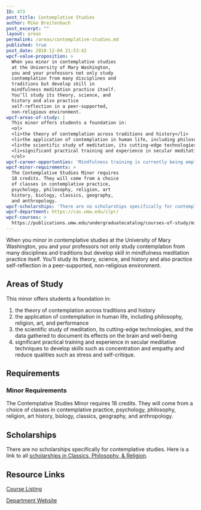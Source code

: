 ```yaml
---
ID: 473
post_title: Contemplative Studies
author: Mike Breitenbach
post_excerpt: ""
layout: areas
permalink: /areas/contemplative-studies.md
published: true
post_date: 2018-12-04 21:53:42
wpcf-value-proposition: >
  When you minor in contemplative studies
  at the University of Mary Washington,
  you and your professors not only study
  contemplation from many disciplines and
  traditions but develop skill in
  mindfulness meditation practice itself.
  You’ll study its theory, science, and
  history and also practice
  self-reflection in a peer-supported,
  non-religious environment.
wpcf-areas-of-study: |
  This minor offers students a foundation in:
  <ol>
  <li>the theory of contemplation across traditions and history</li>
  <li>the application of contemplation in human life, including philosophy, religion, art, and performance</li>
  <li>the scientific study of meditation, its cutting-edge technologies, and the data gathered to document its effects on the brain and well-being</li>
  <li>significant practical training and experience in secular meditative techniques to develop skills such as concentration and empathy and reduce qualities such as stress and self-critique.</li>
  </ol>
wpcf-career-opportunties: 'Mindfulness training is currently being employed to enhance wellness and productivity in most industries: finance, tech, K-12 education, clinical psychology, medicine, and others. There is high-demand for workers with specialized mindfulness training, and especially those who are trained to teach it.'
wpcf-minor-requirements: >
  The Contemplative Studies Minor requires
  18 credits. They will come from a choice
  of classes in contemplative practice,
  psychology, philosophy, religion, art
  history, biology, classics, geography,
  and anthropology.
wpcf-scholarships: 'There are no scholarships specifically for contemplative studies. Here is a link to all <a href="http://cas.umw.edu/clpr/undergraduate-scholarships-and-awards/">scholarships in Classics, Philosophy, &amp; Religion</a>.'
wpcf-department: https://cas.umw.edu/clpr/
wpcf-courses: >
  https://publications.umw.edu/undergraduatecatalog/courses-of-study/minors/contemplative-studies-minor/
---
```


<!-- Types Custom Fields: -->

<!-- value-proposition -->
When you minor in contemplative studies at the University of Mary Washington, you and your professors not only study contemplation from many disciplines and traditions but develop skill in mindfulness meditation practice itself. You’ll study its theory, science, and history and also practice self-reflection in a peer-supported, non-religious environment.
<!-- End value-proposition -->

<!-- areas-of-study -->
## Areas of Study
This minor offers students a foundation in:

1. the theory of contemplation across traditions and history
2. the application of contemplation in human life, including philosophy, religion, art, and performance
3. the scientific study of meditation, its cutting-edge technologies, and the data gathered to document its effects on the brain and well-being
4. significant practical training and experience in secular meditative techniques to develop skills such as concentration and empathy and reduce qualities such as stress and self-critique.
<!-- End areas-of-study -->

<!-- requirements -->
## Requirements

<!-- minor-requirements -->
### Minor Requirements
The Contemplative Studies Minor requires 18 credits. They will come from a choice of classes in contemplative practice, psychology, philosophy, religion, art history, biology, classics, geography, and anthropology.
<!-- End minor-requirements -->

<!-- End requirements -->

<!-- scholarships -->
## Scholarships
There are no scholarships specifically for contemplative studies. Here is a link to all [scholarships in Classics, Philosophy, & Religion](http://cas.umw.edu/clpr/undergraduate-scholarships-and-awards/).
<!-- End scholarships -->

<!-- resource-links -->
## Resource Links

<!-- courses -->
[Course Listing](https://publications.umw.edu/undergraduatecatalog/courses-of-study/minors/contemplative-studies-minor/)

<!-- End courses -->


<!-- department -->
[Department Website](https://cas.umw.edu/clpr/)

<!-- End department -->

<!-- End resource-links -->

<!-- End Types Custom Fields -->